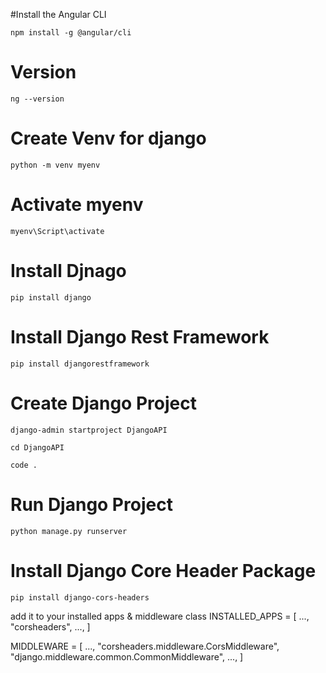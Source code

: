 #Install the Angular CLI
```shell
npm install -g @angular/cli
```
# Version
```shell
ng --version
```
# Create Venv for django
```shell
python -m venv myenv
```
# Activate myenv 
```shell
myenv\Script\activate
```
# Install Djnago
```shell
pip install django
```
# Install Django Rest Framework
```shell
pip install djangorestframework
```
# Create Django Project
```shell
django-admin startproject DjangoAPI 
```
```shell
cd DjangoAPI 
```
```shell
code . 
```
# Run Django Project
```shell
python manage.py runserver
```
# Install Django Core Header Package
```shell
pip install django-cors-headers
```
add it to your installed apps & middleware class
INSTALLED_APPS = [
    ...,
    "corsheaders",
    ...,
]

MIDDLEWARE = [
    ...,
    "corsheaders.middleware.CorsMiddleware",
    "django.middleware.common.CommonMiddleware",
    ...,
]

